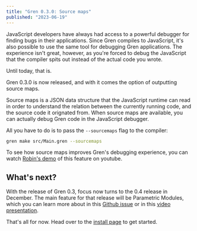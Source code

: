 ```yaml
---
title: "Gren 0.3.0: Source maps"
published: "2023-06-19"
---
```


JavaScript developers have always had access to a powerful debugger for finding bugs in their applications. Since Gren compiles to JavaScript, it's also possible to use the same tool for debugging Gren applications. The experience isn't great, however, as you're forced to debug the JavaScript that the compiler spits out instead of the actual code you wrote.

Until today, that is.

Gren 0.3.0 is now released, and with it comes the option of outputting source maps.

Source maps is a JSON data structure that the JavaScript runtime can read in order to understand the relation between the currently running code, and the source code it orignated from. When source maps are available, you can actually debug Gren code in the JavaScript debugger.

All you have to do is to pass the `--sourcemaps` flag to the compiler:

```sh
gren make src/Main.gren --sourcemaps
```

To see how source maps improves Gren's debugging experience, you can watch [Robin's demo](https://youtu.be/Fly0y4lFgDc?t=515) of this feature on youtube.

## What's next?

With the release of Gren 0.3, focus now turns to the 0.4 release in December. The main feature for that release will be Parametric Modules, which you can learn more about in this [Github issue](https://github.com/gren-lang/compiler/issues/81) or in this [video presentation](https://youtu.be/Fly0y4lFgDc?t=1099).

That's all for now. Head over to the [install page](/install) to get started.

